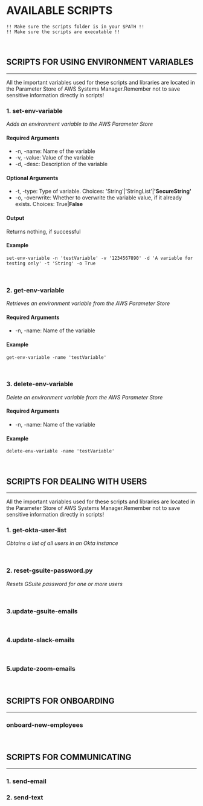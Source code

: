 # AVAILABLE SCRIPTS
    !! Make sure the scripts folder is in your $PATH !!
    !! Make sure the scripts are executable !!

&nbsp;

## SCRIPTS FOR USING ENVIRONMENT VARIABLES
---
All the important variables used for these scripts and libraries are located in the Parameter Store of AWS Systems Manager.Remember not to save sensitive information directly in scripts!

### 1. set-env-variable 
*Adds an environment variable to the AWS Parameter Store*

#### Required Arguments
* -n, -name: Name of the variable
* -v, -value: Value of the variable
* -d, -desc: Description of the variable
#### Optional Arguments
* -t, -type: Type of variable. Choices: 'String'|'StringList'|**'SecureString'**
* -o, -overwrite: Whether to overwrite the variable value, if it already exists. Choices: True|**False**

#### Output
Returns nothing, if successful

#### Example
```
set-env-variable -n 'testVariable' -v '1234567890' -d 'A variable for testing only' -t 'String' -o True
```

&nbsp;

### 2. get-env-variable
*Retrieves an environment variable from the AWS Parameter Store*

#### Required Arguments
* -n, -name: Name of the variable

#### Example
```
get-env-variable -name 'testVariable'
```

&nbsp;

### 3. delete-env-variable 
*Delete an environment variable from the AWS Parameter Store*

#### Required Arguments
* -n, -name: Name of the variable

#### Example
```
delete-env-variable -name 'testVariable'
```

&nbsp;

## SCRIPTS FOR DEALING WITH USERS
---
All the important variables used for these scripts and libraries are located in the Parameter Store of AWS Systems Manager.Remember not to save sensitive information directly in scripts!

### 1. get-okta-user-list
*Obtains a list of all users in an Okta instance*

&nbsp;

### 2. reset-gsuite-password.py
*Resets GSuite password for one or more users*

&nbsp;

### 3.update-gsuite-emails

&nbsp;

### 4.update-slack-emails

&nbsp;

### 5.update-zoom-emails

&nbsp;

## SCRIPTS FOR ONBOARDING
---
### onboard-new-employees

&nbsp;

## SCRIPTS FOR COMMUNICATING
---
### 1. send-email
### 2. send-text